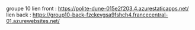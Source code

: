 groupe 10
lien front : https://polite-dune-015e2f203.4.azurestaticapps.net/
lien back : https://group10-back-fzckevgsa9fshch4.francecentral-01.azurewebsites.net/
